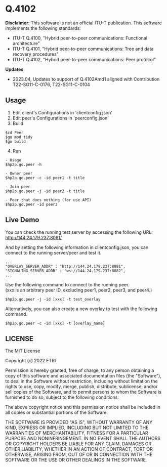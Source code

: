 # Q.4102

**Disclaimer**: This software is not an official ITU-T publication. 
This software implements the following standards:
- ITU-T Q.4100, "Hybrid peer-to-peer communications: Functional architecture"
- ITU-T Q.4101, "Hybrid peer-to-peer communications: Tree and data recovery procedures"
- ITU-T Q.4102, "Hybrid peer-to-peer communications: Peer protocol"

**Updates**:
- 2023.04, Updates to support of Q.4102Amd1 aligned with Contribution T22-SG11-C-0176, T22-SG11-C-0104

## Usage

1. Edit client's Configurations in 'clientconfig.json'   
2. Edit peer's Configurations in 'peerconfig.json'   
3. Build
```
$cd Peer   
$go mod tidy   
$go build
```
4. Run
```
- Usage
$hp2p.go.peer -h

- Owner peer
$hp2p.go.peer -c -id peer1 -t title

- Join peer
$hp2p.go.peer -j -id peer2 -t title

- Peer that does nothing (for use API)
$hp2p.go.peer -id peer3
```

## Live Demo
You can check the running test server by accessing the following URL:  
http://144.24.179.237:8081/
  
And by setting the following information in clientconfig.json, you can connect to the running server/peer and test it.
```
...
"OVERLAY_SERVER_ADDR" : "http://144.24.179.237:8081",
"SIGNALING_SERVER_ADDR" : "ws://144.24.179.237:8082",
...
```
  
Use the following command to connect to the running peer.  
(xxx is an arbitrary peer ID, excluding peer1, peer2, peer3, and peer4.)
```
$hp2p.go.peer -j -id [xxx] -t test_overlay
```
Alternatively, you can also create a new overlay to test with the following command.
```
$hp2p.go.peer -c -id [xxx] -t [overlay_name]
```
  
## LICENSE

The MIT License

Copyright (c) 2022 ETRI

Permission is hereby granted, free of charge, to any person obtaining a copy
of this software and associated documentation files (the "Software"), to deal
in the Software without restriction, including without limitation the rights
to use, copy, modify, merge, publish, distribute, sublicense, and/or sell
copies of the Software, and to permit persons to whom the Software is
furnished to do so, subject to the following conditions:

The above copyright notice and this permission notice shall be included in
all copies or substantial portions of the Software.

THE SOFTWARE IS PROVIDED "AS IS", WITHOUT WARRANTY OF ANY KIND, EXPRESS OR
IMPLIED, INCLUDING BUT NOT LIMITED TO THE WARRANTIES OF MERCHANTABILITY,
FITNESS FOR A PARTICULAR PURPOSE AND NONINFRINGEMENT. IN NO EVENT SHALL THE
AUTHORS OR COPYRIGHT HOLDERS BE LIABLE FOR ANY CLAIM, DAMAGES OR OTHER
LIABILITY, WHETHER IN AN ACTION OF CONTRACT, TORT OR OTHERWISE, ARISING FROM,
OUT OF OR IN CONNECTION WITH THE SOFTWARE OR THE USE OR OTHER DEALINGS IN
THE SOFTWARE.

